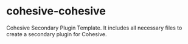 # cohesive-cohesive
Cohesive Secondary Plugin Template. It includes all necessary files to create a secondary plugin for Cohesive.
